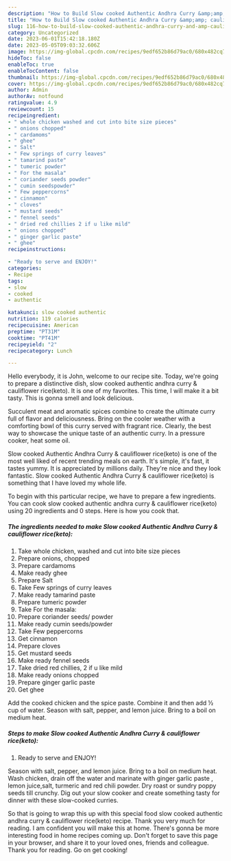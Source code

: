 ```yaml
---
description: "How to Build Slow cooked Authentic Andhra Curry &amp;amp; cauliflower rice(keto) the Very Delicious}"
title: "How to Build Slow cooked Authentic Andhra Curry &amp;amp; cauliflower rice(keto) the Very Delicious}"
slug: 116-how-to-build-slow-cooked-authentic-andhra-curry-and-amp-cauliflower-riceketo-the-very-delicious
category: Uncategorized
date: 2023-06-01T15:42:18.180Z
date: 2023-05-05T09:03:32.606Z
image: https://img-global.cpcdn.com/recipes/9edf652b86d79ac0/680x482cq70/slow-cooked-authentic-andhra-curry-cauliflower-riceketo-recipe-main-photo.jpg
hideToc: false
enableToc: true
enableTocContent: false
thumbnail: https://img-global.cpcdn.com/recipes/9edf652b86d79ac0/680x482cq70/slow-cooked-authentic-andhra-curry-cauliflower-riceketo-recipe-main-photo.jpg
cover: https://img-global.cpcdn.com/recipes/9edf652b86d79ac0/680x482cq70/slow-cooked-authentic-andhra-curry-cauliflower-riceketo-recipe-main-photo.jpg
author: Admin
authorAv: notfound
ratingvalue: 4.9
reviewcount: 15
recipeingredient:
- " whole chicken washed and cut into bite size pieces"
- " onions chopped"
- " cardamoms"
- " ghee"
- " Salt"
- " Few springs of curry leaves"
- " tamarind paste"
- " tumeric powder"
- " For the masala"
- " coriander seeds powder"
- " cumin seedspowder"
- " Few peppercorns"
- " cinnamon"
- " cloves"
- " mustard seeds"
- " fennel seeds"
- " dried red chillies 2 if u like mild"
- " onions chopped"
- " ginger garlic paste"
- " ghee"
recipeinstructions:

- "Ready to serve and ENJOY!"
categories:
- Recipe
tags:
- slow
- cooked
- authentic

katakunci: slow cooked authentic 
nutrition: 119 calories
recipecuisine: American
preptime: "PT31M"
cooktime: "PT41M"
recipeyield: "2"
recipecategory: Lunch

---
```



Hello everybody, it is John, welcome to our recipe site. Today, we're going to prepare a distinctive dish, slow cooked authentic andhra curry &amp; cauliflower rice(keto). It is one of my favorites. This time, I will make it a bit tasty. This is gonna smell and look delicious.

Succulent meat and aromatic spices combine to create the ultimate curry full of flavor and deliciousness. Bring on the cooler weather with a comforting bowl of this curry served with fragrant rice. Clearly, the best way to showcase the unique taste of an authentic curry. In a pressure cooker, heat some oil.

Slow cooked Authentic Andhra Curry &amp; cauliflower rice(keto) is one of the most well liked of recent trending meals on earth. It's simple, it's fast, it tastes yummy. It is appreciated by millions daily. They're nice and they look fantastic. Slow cooked Authentic Andhra Curry &amp; cauliflower rice(keto) is something that I have loved my whole life.


To begin with this particular recipe, we have to prepare a few ingredients. You can cook slow cooked authentic andhra curry &amp; cauliflower rice(keto) using 20 ingredients and 0 steps. Here is how you cook that.

<!--inarticleads1-->

##### The ingredients needed to make Slow cooked Authentic Andhra Curry &amp; cauliflower rice(keto):

1. Take  whole chicken, washed and cut into bite size pieces
1. Prepare  onions, chopped
1. Prepare  cardamoms
1. Make ready  ghee
1. Prepare  Salt
1. Take  Few springs of curry leaves
1. Make ready  tamarind paste
1. Prepare  tumeric powder
1. Take  For the masala:
1. Prepare  coriander seeds/ powder
1. Make ready  cumin seeds/powder
1. Take  Few peppercorns
1. Get  cinnamon
1. Prepare  cloves
1. Get  mustard seeds
1. Make ready  fennel seeds
1. Take  dried red chillies, 2 if u like mild
1. Make ready  onions chopped
1. Prepare  ginger garlic paste
1. Get  ghee


Add the cooked chicken and the spice paste. Combine it and then add ½ cup of water. Season with salt, pepper, and lemon juice. Bring to a boil on medium heat. 

<!--inarticleads2-->

##### Steps to make Slow cooked Authentic Andhra Curry &amp; cauliflower rice(keto):


1. Ready to serve and ENJOY!

Season with salt, pepper, and lemon juice. Bring to a boil on medium heat. Wash chicken, drain off the water and marinate with ginger garlic paste , lemon juice,salt, turmeric and red chili powder. Dry roast or sundry poppy seeds till crunchy. Dig out your slow cooker and create something tasty for dinner with these slow-cooked curries. 

So that is going to wrap this up with this special food slow cooked authentic andhra curry &amp; cauliflower rice(keto) recipe. Thank you very much for reading. I am confident you will make this at home. There's gonna be more interesting food in home recipes coming up. Don't forget to save this page in your browser, and share it to your loved ones, friends and colleague. Thank you for reading. Go on get cooking!
